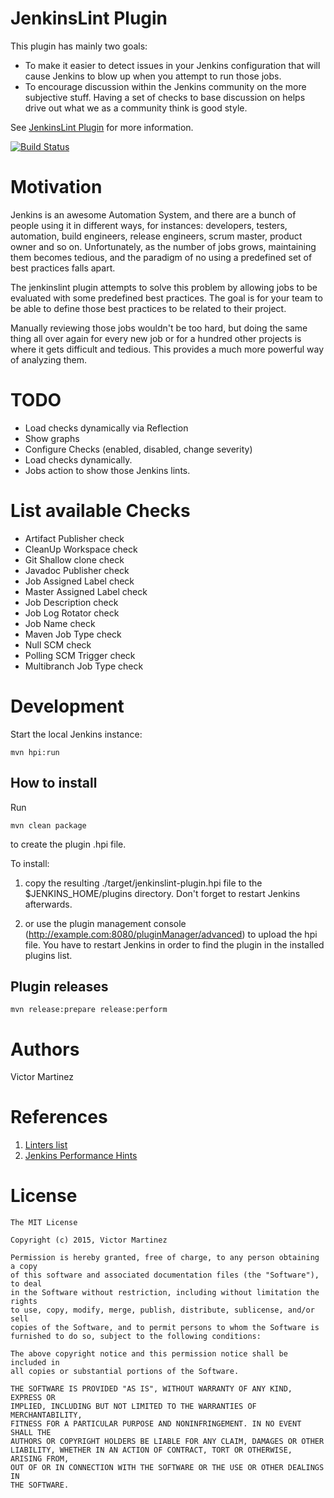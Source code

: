 JenkinsLint Plugin
==================

This plugin has mainly two goals:
- To make it easier to detect issues in your Jenkins configuration that will cause Jenkins to blow up when you attempt to run those jobs.
- To encourage discussion within the Jenkins community on the more subjective stuff. Having a set of checks to base discussion on helps drive out what we as a community think is good style.

See [JenkinsLint Plugin](https://wiki.jenkins-ci.org/display/JENKINS/JenkinsLint+Plugin) for more information.

[![Build Status](https://buildhive.cloudbees.com/job/jenkinsci/job/jenkinslint-plugin/badge/icon)](https://buildhive.cloudbees.com/job/jenkinsci/job/jenkinslint-plugin/)


Motivation
==========

Jenkins is an awesome Automation System, and there are a bunch of people using it in different ways, for instances:
developers, testers, automation, build engineers, release engineers, scrum master, product owner and so on. Unfortunately, as
the number of jobs grows, maintaining them becomes tedious, and the paradigm of no using a predefined set of best practices
falls apart.

The jenkinslint plugin attempts to solve this problem by allowing jobs to be evaluated with some predefined
best practices. The goal is for your team to be able to define those best practices to be related to their project.

Manually reviewing those jobs wouldn't be too hard, but doing the same thing all over again for every new job or for
a hundred other projects is where it gets difficult and tedious. This provides a much more powerful way of analyzing them.


TODO
=====================

- Load checks dynamically via Reflection
- Show graphs
- Configure Checks (enabled, disabled, change severity)
- Load checks dynamically.
- Jobs action to show those Jenkins lints.


List available Checks
=====================

* Artifact Publisher check
* CleanUp Workspace check
* Git Shallow clone check
* Javadoc Publisher check
* Job Assigned Label check
* Master Assigned Label check
* Job Description check
* Job Log Rotator check
* Job Name check
* Maven Job Type check
* Null SCM check
* Polling SCM Trigger check
* Multibranch Job Type check


Development
===========

Start the local Jenkins instance:

    mvn hpi:run


How to install
--------------

Run

	mvn clean package

to create the plugin .hpi file.


To install:

1. copy the resulting ./target/jenkinslint-plugin.hpi file to the $JENKINS_HOME/plugins directory. Don't forget to restart Jenkins afterwards.

2. or use the plugin management console (http://example.com:8080/pluginManager/advanced) to upload the hpi file. You have to restart Jenkins in order to find the plugin in the installed plugins list.


Plugin releases
---------------

	mvn release:prepare release:perform


Authors
=======

Victor Martinez


References
==========

1. [Linters list](https://github.com/mcandre/linters)
2. [Jenkins Performance Hints](http://soldering-iron.blogspot.com.es/2014/01/jenkins-performance-hints.html)

License
=======

    The MIT License

    Copyright (c) 2015, Victor Martinez

    Permission is hereby granted, free of charge, to any person obtaining a copy
    of this software and associated documentation files (the "Software"), to deal
    in the Software without restriction, including without limitation the rights
    to use, copy, modify, merge, publish, distribute, sublicense, and/or sell
    copies of the Software, and to permit persons to whom the Software is
    furnished to do so, subject to the following conditions:

    The above copyright notice and this permission notice shall be included in
    all copies or substantial portions of the Software.

    THE SOFTWARE IS PROVIDED "AS IS", WITHOUT WARRANTY OF ANY KIND, EXPRESS OR
    IMPLIED, INCLUDING BUT NOT LIMITED TO THE WARRANTIES OF MERCHANTABILITY,
    FITNESS FOR A PARTICULAR PURPOSE AND NONINFRINGEMENT. IN NO EVENT SHALL THE
    AUTHORS OR COPYRIGHT HOLDERS BE LIABLE FOR ANY CLAIM, DAMAGES OR OTHER
    LIABILITY, WHETHER IN AN ACTION OF CONTRACT, TORT OR OTHERWISE, ARISING FROM,
    OUT OF OR IN CONNECTION WITH THE SOFTWARE OR THE USE OR OTHER DEALINGS IN
    THE SOFTWARE.
